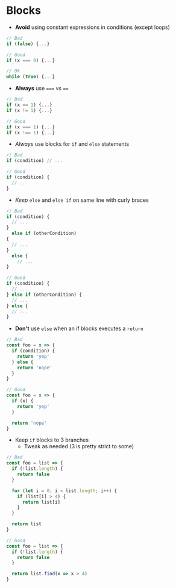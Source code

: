 # Blocks

- **Avoid** using constant expressions in conditions (except loops)
```js
// Bad
if (false) {...}

// Good
if (x === 0) {...}

// Ok
while (true) {...}
```

- **Always** use `===` vs `==`
```js
// Bad
if (x == 1) {...}
if (x != 1) {...}

// Good
if (x === 1) {...}
if (x !== 1) {...}
```

- _Always_ use blocks for `if` and `else` statements
```js
// Bad
if (condition) // ...

// Good
if (condition) {
  // ...
}
```

- _Keep_ `else` and `else if` on same line with curly braces
```js
// Bad
if (condition) {
  // ...
}
  else if (otherCondition)
{
  // ...
}
  else {
    // ...
}

// Good
if (condition) {
  // ...
} else if (otherCondition) {
  // ...
} else {
  // ...
}
```

- **Don't** use `else` when an if blocks executes a `return`
```js
// Bad
const foo = x => {
  if (condition) {
    return 'yep'
  } else {
    return 'nope'
  }
}

// Good
const foo = x => {
  if (x) {
    return 'yep'
  }

  return 'nope'
}
```

- Keep `if` blocks to 3 branches
  - Tweak as needed (3 is pretty strict to some)
```js
// Bad
const foo = list => {
  if (!list.length) {
    return false
  }

  for (let i = 0; i < list.length; i++) {
    if (list[i] > 4) {
      return list[i]
    }
  }

  return list
}

// Good
const foo = list => {
  if (!list.length) {
    return false
  }

  return list.find(x => x > 4)
}
```
